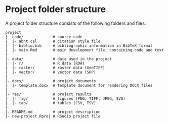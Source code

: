 # Project folder structure

A project folder structure consists of the following folders and files:

    project
    |- code/             # source code
    |  |- abnt.csl       # citation style file
    |  |- biblio.bib     # bibliographic information in BibTeX format
    |  |- main.Rmd       # main development file, containing code and text
    |
    |- data/             # data used in the project
    |  |- r/             # R data (RDA)
    |  |- raster/        # raster data (GeoTIFF)
    |  |- vector/        # vector data (SHP)
    |
    |- docs/             # project documents
    |  |- template.docx  # template document for rendering DOCX files
    |
    |- res/              # project results
    |  |- fig/           # figures (PNG, TIFF, JPEG, SVG)
    |  |- tab/           # tables (CSV, TSV)
    |
    |- README.md         # project description
    |- new-project.Rproj # RSudio project file
